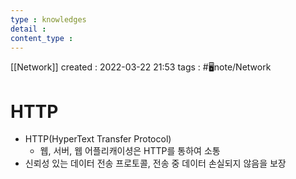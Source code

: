 ```yaml
---
type : knowledges
detail : 
content_type :
---
```


[[Network]]
created : 2022-03-22 21:53
tags : #🖥️note/Network 

# HTTP
- HTTP(HyperText Transfer Protocol)
	- 웹, 서버, 웹 어플리캐이셩은 HTTP를 통하여 소통
- 신뢰성 있는 데이터 전송 프로토콜, 전송 중 데이터 손실되지 않음을 보장
